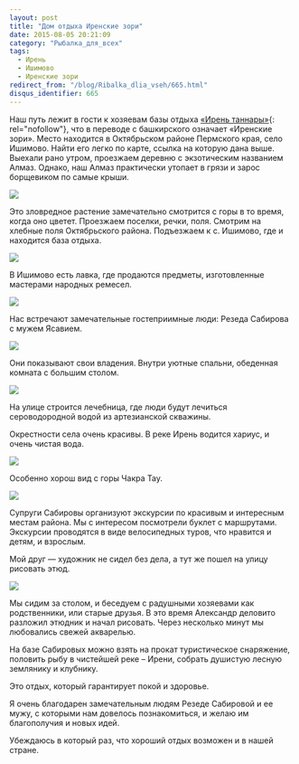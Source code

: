 ```yaml
---
layout: post
title: "Дом отдыха Иренские зори"
date: 2015-08-05 20:21:09
category: "Рыбалка_для_всех"
tags:
  - Ирень
  - Ишимово
  - Иренские зори
redirect_from: "/blog/Ribalka_dlia_vseh/665.html"
disqus_identifier: 665
---
```

Наш путь лежит в гости к хозяевам базы отдыха [«Ирень таннары»][1]{:
rel="nofollow"}, что в переводе с башкирского означает «Иренские зори».
Место находится в Октябрьском районе Пермского края, село Ишимово. Найти
его легко по карте, ссылка на которую дана выше. Выехали рано утром,
проезжаем деревню с экзотическим названием Алмаз. Однако, наш Алмаз
практически утопает в грязи и зарос борщевиком по самые крыши.

![](https://img-fotki.yandex.ru/get/3706/13906080.55/0_a236b_e5c8a010_XXL.jpg)

Это зловредное растение замечательно смотрится с горы в то время, когда
оно цветет. Проезжаем поселки, речки, поля. Смотрим на хлебные поля
Октябрьского района. Подъезжаем к с. Ишимово, где и находится база
отдыха.

![](https://img-fotki.yandex.ru/get/6308/13906080.55/0_a236d_13dce997_XXL.jpg)

В Ишимово есть лавка, где продаются предметы, изготовленные мастерами
народных ремесел.

![](https://img-fotki.yandex.ru/get/4700/13906080.54/0_a230d_e9d7c85_XXL.jpg)

Нас встречают замечательные гостеприимные люди: Резеда Сабирова с мужем
Ясавием.

![](https://img-fotki.yandex.ru/get/15596/13906080.54/0_a2312_921a246f_XXL.jpg)

Они показывают свои владения. Внутри уютные спальни, обеденная комната с
большим столом.

![](https://img-fotki.yandex.ru/get/17859/13906080.54/0_a2310_da439800_XXL.jpg)

На улице строится лечебница, где люди будут лечиться сероводородной
водой из артезианской скважины.

Окрестности села очень красивы. В реке Ирень водится хариус, и очень
чистая вода.

![](https://img-fotki.yandex.ru/get/17859/13906080.55/0_a236e_105ad0e1_XXL.jpg)

Особенно хорош вид с горы Чакра Тау.

![](https://img-fotki.yandex.ru/get/3611/13906080.55/0_a236f_906f12d2_XXL.jpg)

Супруги Сабировы организуют экскурсии по красивым и интересным местам
района. Мы с интересом посмотрели буклет с маршрутами. Экскурсии
проводятся в виде велосипедных туров, что нравится и детям, и взрослым.

Мой друг — художник не сидел без дела, а тут же пошел на улицу рисовать
этюд.

![](https://img-fotki.yandex.ru/get/15553/13906080.54/0_a2314_7184bd6_XXL.jpg)

Мы сидим за столом, и беседуем с радушными хозяевами как родственники,
или старые друзья. В это время Александр деловито разложил этюдник и
начал рисовать. Через несколько минут мы любовались свежей акварелью.

На базе Сабировых можно взять на прокат туристическое снаряжение,
половить рыбу в чистейшей реке – Ирени, собрать душистую лесную
землянику и клубнику.

Это отдых, который гарантирует покой и здоровье.

Я очень благодарен замечательным людям Резеде Сабировой и ее мужу, с
которыми нам довелось познакомиться, и желаю им благополучия и новых
идей.

Убеждаюсь в который раз, что хороший отдых возможен и в нашей стране.

[1]: https://maps.yandex.ru/?ll=56.909593%2C56.598995&z=11&rl=57.21103068%2C56.51196777~-0.05355835%2C0.03718666~-0.01373291%2C0.01933774~-0.06935120%2C0.01515992~-0.05973816%2C0.02878703~-0.03913879%2C0.01135724~-0.00480652%2C0.02951277~-0.02952576%2C0.02911167~-0.00480652%2C-0.00755930~-0.00686646%2C-0.01209805~-0.02609253%2C-0.01323671~-0.04257202%2C0.00416061~-0.03570557%2C0.00869797~-0.01373291%2C-0.00075627
